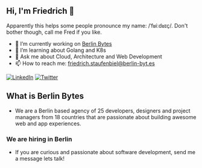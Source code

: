 ## Hi, I'm Friedrich 👋
Apparently this helps some people pronounce my name: /ˈfʁiːdʁɪç/. Don't bother though, call me Fred if you like. 

- 🔭  I’m currently working on [Berlin Bytes](https://berlin-byt.es/)
- 🌱  I’m learning about Golang and K8s
- 💬  Ask me about Cloud, Architecture and Web Development
- 📫  How to reach me: friedrich.staufenbiel@berlin-byt.es

[![LinkedIn](https://img.shields.io/badge/LinkedIn-blue?style=flat&logo=linkedin)](https://www.linkedin.com/in/friedrich-staufenbiel-99264bb3/)
[![Twitter](https://img.shields.io/badge/Twitter-gray?style=flat&logo=twitter)](https://twitter.com/f_staufenbiel)

## What is Berlin Bytes 
- We are a Berlin based agency of 25 developers, designers and project managers from 18 countries that are passionate about building awesome web and app experiences.

### We are hiring in Berlin
- If you are curious and passionate about software development, send me a message lets talk!
